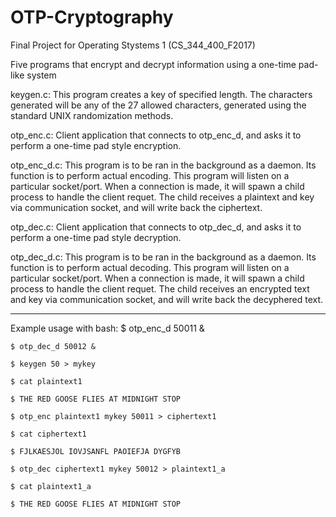 # OTP-Cryptography

Final Project for Operating Stystems 1 (CS_344_400_F2017)

Five programs that encrypt and decrypt information using a one-time pad-like system

keygen.c: 
 	This program creates a key of specified length. The characters generated will be any of the 27 allowed characters, generated using the standard UNIX randomization methods.

otp_enc.c:
	Client application that connects to otp_enc_d, and asks it to perform a one-time pad style encryption. 

otp_enc_d.c: 
	This program is to be ran in the background as a daemon. Its function is to perform actual encoding. This program will listen on a particular socket/port. When a connection is made, it will spawn a child process to handle the client requet. The child receives a plaintext and key via communication socket, and will write back the ciphertext.

otp_dec.c:
	Client application that connects to otp_dec_d, and asks it to perform a one-time pad style decryption. 

otp_dec_d.c:
	This program is to be ran in the background as a daemon. Its function is to perform actual decoding. This program will listen on a particular socket/port. When a connection is made, it will spawn a child process to handle the client requet. The child receives an encrypted text and key via communication socket, and will write back the decyphered text.

----------------------------------------------------------------------------------------------------------------------------------------

Example usage with bash:
	$ otp_enc_d 50011 &
	
	$ otp_dec_d 50012 &
	
	$ keygen 50 > mykey
	
	$ cat plaintext1
	
	$ THE RED GOOSE FLIES AT MIDNIGHT STOP
	
	$ otp_enc plaintext1 mykey 50011 > ciphertext1
	
	$ cat ciphertext1
	
	$ FJLKAESJOL IOVJSANFL PAOIEFJA DYGFYB
	
	$ otp_dec ciphertext1 mykey 50012 > plaintext1_a
	
	$ cat plaintext1_a
	
	$ THE RED GOOSE FLIES AT MIDNIGHT STOP
